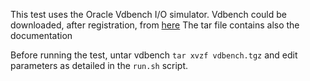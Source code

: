 This test uses the Oracle Vdbench I/O simulator. Vdbench could be downloaded, after registration, 
from [here](http://www.oracle.com/technetwork/server-storage/vdbench-downloads-1901681.html) The tar file contains also the documentation

Before running the test, untar vdbench `tar xvzf vdbench.tgz` and edit parameters as detailed in the `run.sh` script.
